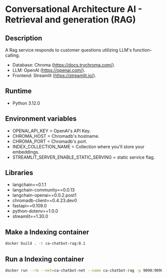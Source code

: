 # Conversational Architecture AI - Retrieval and generation (RAG)

## Description 

A Rag service responds to customer questions utilizing LLM's function-calling.

* Database: Chroma (https://docs.trychroma.com/).
* LLM: OpenAI (https://openai.com/).
* Frontend: Streamlit (https://streamlit.io/).
  
## Runtime 

* Python 3.12.0

## Environment variables 

* OPENAI_API_KEY = OpenAI's API Key.
* CHROMA_HOST = Chromadb's hostname.
* CHROMA_PORT = Chromadb's port.
* INDEX_COLLECTION_NAME = Collection where you'll store your embeddings.
* STREAMLIT_SERVER_ENABLE_STATIC_SERVING = static service flag.

## Libraries 

* langchain==0.1.1
* langchain-community==0.0.13
* langchain-openai==0.0.2.post1
* chromadb-client==0.4.23.dev0
* fastapi==0.109.0
* python-dotenv==1.0.0
* streamlit==1.30.0

## Make a Indexing container 

```bash
docker build . -t ca-chatbot-rag:0.1
```

## Run a Indexing container 

```bash
docker run --rm --net=ca-chatbot-net --name ca-chatbot-rag -p 9090:9090 -e OPENAI_API_KEY=<an-api-key> -e CHROMA_HOST=chromadb -e CHROMA_PORT=8000 -e INDEX_COLLECTION_NAME=adrs -e STREAMLIT_SERVER_ENABLE_STATIC_SERVING=true -v <a-local-path>/adrs:/app/static/adrs -d ca-chatbot-rag:0.1
```